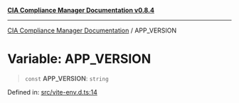 [**CIA Compliance Manager Documentation v0.8.4**](../README.md)

***

[CIA Compliance Manager Documentation](../globals.md) / APP\_VERSION

# Variable: APP\_VERSION

> `const` **APP\_VERSION**: `string`

Defined in: [src/vite-env.d.ts:14](https://github.com/Hack23/cia-compliance-manager/blob/a6d8d6a2cab2160940b9a047208c12088d7e02cf/src/vite-env.d.ts#L14)
